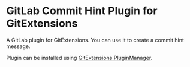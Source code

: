 # GitLab Commit Hint Plugin for GitExtensions

A GitLab plugin for GitExtensions. You can use it to create a commit hint message.

Plugin can be installed using [GitExtensions.PluginManager](https://github.com/gitextensions/gitextensions.pluginmanager).